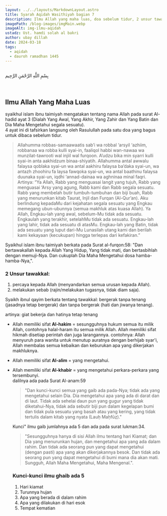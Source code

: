 ```yaml
---
layout: ../../layouts/MarkdownLayout.astro
title: Syarah Aqidah Wasithiyah bagian 7
description: Ilmu Allah yang maha luas, doa sebelum tidur, 2 unsur tawakkal, Sifat Al-hakim, Sifat Al-alim, Sifat Al-khabir, Kunci” ilmu gaib
imagePath: /blog-images/imgMain.webp
imageAlt: img-ilmu-aqidah
ustadz: Ust. hamdi solah al bakri
author: ubay dillah
date: 2024-03-18
tags:
  - aqidah
  - dauroh ramadhan 1445
---
```


<br>
<div class="font-arab-v1 font-bold text-4xl text-center"> بِسْمِ اللَّهِ الرَّحْمَنِ الرَّحِيم</div>
<br><br>

## Ilmu Allah Yang Maha Luas

syaikhul islam ibnu taimiyah mengatakan tentang nama Allah pada surat Al-hadid ayat 3 (Dialah Yang Awal, Yang Akhir, Yang Zahir dan Yang Batin dan Dia Maha Mengetahui segala sesuatu).
<br>
4 ayat ini di tafsirkan langsung oleh Rasulullah pada satu doa yang bagus untuk dibaca sebelum tidur.

> Allahumma robbas-samaawaatis sab’i wa robbal ‘arsyil ‘azhiim, robbanaa wa robba kulli syai-in, faaliqol habbi wan-nawaa wa munzilat-tawrooti wal injiil wal furqoon. A’udzu bika min syarri kulli syai-in anta aakhidzum binaa-shiyatih. Allahumma antal awwalu falaysa qoblaka syai-un wa antal aakhiru falaysa ba’daka syai-un, wa antazh zhoohiru fa laysa fawqoka syai-un, wa antal baathinu falaysa duunaka syai-un, iqdhi ‘annad-dainaa wa aghninaa minal faqri. <br>
> Artinya: “Ya Allah, Rabb yang menguasai langit yang tujuh, Rabb yang menguasai ‘Arsy yang agung, Rabb kami dan Rabb segala sesuatu. Rabb yang membelah butir tumbuh-tumbuhan dan biji buah, Rabb yang menurunkan kitab Taurat, Injil dan Furqan (Al-Qur’an). Aku berlindung kepadaMu dari kejahatan segala sesuatu yang Engkau memegang ubun-ubunnya (semua makhluk atas kuasa Allah). Ya Allah, Engkau-lah yang awal, sebelum-Mu tidak ada sesuatu. Engkaulah yang terakhir, setelahMu tidak ada sesuatu. Engkau-lah yang lahir, tidak ada sesuatu di atasMu. Engkau-lah yang Batin, tidak ada sesuatu yang luput dari-Mu Lunasilah utang kami dan berilah kami kekayaan (kecukupan) hingga terlepas dari kefakiran.”

Syaikhul islam ibnu taimiyah berkata pada Surat al-furqon:58: "Dan bertawakallah kepada Allah Yang Hidup, Yang tidak mati, dan bertasbihlah dengan memuji-Nya. Dan cukuplah Dia Maha Mengetahui dosa hamba-hamba-Nya,".

### 2 Unsur tawakkal:

1. percaya kepada Allah (menyandarkan semua urusan kepada Allah).
2. melakukan sebab (rajin/melakukan tugasnya, tidak diam saja).

Syaikh ibnul qayim berkata tentang tawakkal:
bergerak tanpa tenang (jasadnya tetap bergerak) dan tanpa bergerak (hati dan jiwanya tenang).

artinya: giat bekerja dan hatinya tetap tenang <br>

- Allah memiliki sifat **Al-hakim** = sesungguhnya hukum semua itu milik Allah, contohnya halal-haram itu semua milik Allah. Allah memiliki sifat hikmah disetiap perintah dan juga larangannya. contohnya: Allah menyuruh para wanita untuk menutup auratnya dengan berhijab syar'i, Allah membalas semua kebaikan dan keburukan apa yang dikerjakan makhluknya.
- Allah memiliki sifat **Al-alim** = yang mengetahui.
- Allah memiliki sifat **Al-khabir** = yang mengetahui perkara-perkara yang tersembunyi. <br>
  dalilnya ada pada Surat Al-anam:59

  > "Dan kunci-kunci semua yang gaib ada pada-Nya; tidak ada yang mengetahui selain Dia. Dia mengetahui apa yang ada di darat dan di laut. Tidak ada sehelai daun pun yang gugur yang tidak diketahui-Nya, tidak ada sebutir biji pun dalam kegelapan bumi dan tidak pula sesuatu yang basah atau yang kering, yang tidak tertulis dalam kitab yang nyata (Lauḥ Maḥfūẓ)." <br>

  Kunci" ilmu gaib jumlahnya ada 5 dan ada pada surat lukman:34.

  > "Sesungguhnya hanya di sisi Allah ilmu tentang hari Kiamat; dan Dia yang menurunkan hujan, dan mengetahui apa yang ada dalam rahim. Dan tidak ada seorang pun yang dapat mengetahui (dengan pasti) apa yang akan dikerjakannya besok. Dan tidak ada seorang pun yang dapat mengetahui di bumi mana dia akan mati. Sungguh, Allah Maha Mengetahui, Maha Mengenal.".

  ### Kunci-kunci ilmu ghaib ada 5

  1. Hari kiamat
  2. Turunnya hujan
  3. Apa yang berada di dalam rahim
  4. Apa yang dilakukan di hari esok
  5. Tempat kematian

